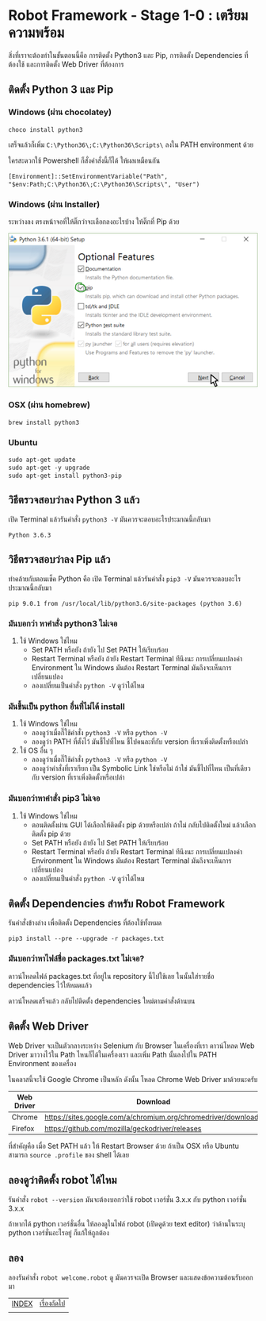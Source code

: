 # Robot Framework - Stage 1-0 : เตรียมความพร้อม

สิ่งที่เราจะต้องทำในขั้นตอนนี้คือ การติดตั้ง Python3 และ Pip, การติดตั้ง Dependencies ที่ต้องใช้ และการติดตั้ง Web Driver ที่ต้องการ

## ติดตั้ง Python 3 และ Pip

### Windows (ผ่าน chocolatey)

```
choco install python3
```

เสร็จแล้วก็เพิ่ม ```C:\Python36\;C:\Python36\Scripts\``` ลงใน PATH environment ด้วย

ใครสะดวกใช้ Powershell ก็สั่งคำสั่งนี้ก็ได้ ให้ผลเหมือนกัน

```
[Environment]::SetEnvironmentVariable("Path", "$env:Path;C:\Python36\;C:\Python36\Scripts\", "User")
```

### Windows (ผ่าน Installer)

ระหว่างลง ตรงหน้าจอที่ให้ติ๊กว่าจะเลือกลงอะไรบ้าง ให้ติ๊กที่ Pip ด้วย

![alt text](pip_windows_install_guide.png "อย่าลืมติ๊กที่ช่อง Pip")

### OSX (ผ่าน homebrew)

```
brew install python3
```

### Ubuntu

```
sudo apt-get update
sudo apt-get -y upgrade
sudo apt-get install python3-pip
```

## วิธีตรวจสอบว่าลง Python 3 แล้ว

เปิด Terminal แล้วรันคำสั่ง ```python3 -V``` มันควรจะตอบอะไรประมาณนี้กลับมา

```
Python 3.6.3
```

## วิธีตรวจสอบว่าลง Pip แล้ว

ทำคล้ายกับตอนเช็ค Python คือ เปิด Terminal แล้วรันคำสั่ง ```pip3 -V``` มันควรจะตอบอะไรประมาณนี้กลับมา

```
pip 9.0.1 from /usr/local/lib/python3.6/site-packages (python 3.6)
```

### มันบอกว่า หาคำสั่ง python3 ไม่เจอ

1. ใช้ Windows ใช่ไหม
    * Set PATH หรือยัง ถ้ายัง ไป Set PATH ให้เรียบร้อย
    * Restart Terminal หรือยัง ถ้ายัง Restart Terminal ทีนึงนะ การเปลี่ยนแปลงค่า Environment ใน Windows มันต้อง Restart Terminal มันถึงจะเห็นการเปลี่ยนแปลง
    * ลองเปลี่ยนเป็นคำสั่ง ```python -V``` ดูว่าได้ไหม

### มันขึ้นเป็น python อื่นที่ไม่ได้ install

1. ใช้ Windows ใช่ไหม
    * ลองดูว่าเมื่อกี๊ใช้คำสั่ง ```python3 -V``` หรือ ```python -V```
    * ลองดูว่า PATH ที่ตั้งไว้ มันชี้ไปที่ไหน ชี้ไปคนละที่กับ version ที่เราเพิ่งติดตั้งหรือเปล่า
2. ใช้ OS อื่น ๆ
    * ลองดูว่าเมื่อกี๊ใช้คำสั่ง ```python3 -V``` หรือ ```python -V```
    * ลองดูว่าคำสั่งที่เราเรียก เป็น Symbolic Link ใช่หรือไม่ ถ้าใช่ มันชี้ไปที่ไหน เป็นที่เดียวกับ version ที่เราเพิ่งติดตั้งหรือเปล่า

### มันบอกว่าหาคำสั่ง pip3 ไม่เจอ
1. ใช้ Windows ใช่ไหม
    * ตอนติดตั้งผ่าน GUI ได้เลือกให้ติดตั้ง pip ด้วยหรือเปล่า ถ้าไม่ กลับไปติดตั้งใหม่ แล้วเลือกติดตั้ง pip ด้วย
    * Set PATH หรือยัง ถ้ายัง ไป Set PATH ให้เรียบร้อย
    * Restart Terminal หรือยัง ถ้ายัง Restart Terminal ทีนึงนะ การเปลี่ยนแปลงค่า Environment ใน Windows มันต้อง Restart Terminal มันถึงจะเห็นการเปลี่ยนแปลง
    * ลองเปลี่ยนเป็นคำสั่ง ```python -V``` ดูว่าได้ไหม

## ติดตั้ง Dependencies สำหรับ Robot Framework

รันคำสั่งข้างล่าง เพื่อติดตั้ง Dependencies ที่ต้องใช้ทั้งหมด

```
pip3 install --pre --upgrade -r packages.txt
```

### มันบอกว่าหาไฟล์ชื่อ packages.txt ไม่เจอ?

ดาวน์โหลดไฟล์ packages.txt ที่อยู่ใน repository นี้ไปใช้เลย ในนั้นใส่รายชื่อ dependencies ไว้ให้หมดแล้ว

ดาวน์โหลดเสร็จแล้ว กลับไปติดตั้ง dependencies ใหม่ตามคำสั่งด้านบน

## ติดตั้ง Web Driver

Web Driver จะเป็นตัวกลางระหว่าง Selenium กับ Browser ในเครื่องที่เรา ดาวน์โหลด Web Driver มาวางไว้ใน Path ไหนก็ได้ในเครื่องเรา และเพิ่ม Path นั้นลงไปใน PATH Environment ของเครื่อง

ในคลาสนี้จะใช้ Google Chrome เป็นหลัก ดังนั้น โหลด Chrome Web Driver มาด้วยนะครับ

| Web Driver | Download |
| ---------- | -------- |
| Chrome | https://sites.google.com/a/chromium.org/chromedriver/downloads |
| Firefox | https://github.com/mozilla/geckodriver/releases |

ที่สำคัญคือ เมื่อ Set PATH แล้ว ให้ Restart Browser ด้วย ถ้าเป็น OSX หรือ Ubuntu สามารถ ```source .profile``` ของ shell ได้เลย

## ลองดูว่าติดตั้ง robot ได้ไหม

รันคำสั่ง ```robot --version``` มันจะต้องบอกว่าใช้ robot เวอร์ชั่น 3.x.x กับ python เวอร์ชั่น 3.x.x

ถ้าหากได้ python เวอร์ชั่นอื่น ให้ลองดูในไฟล์ robot (เปิดดูด้วย text editor) ว่าด้านในระบุ python เวอร์ชั่นอะไรอยู่ ก็แก้ให้ถูกต้อง

## ลอง

ลองรันคำสั่ง ```robot welcome.robot``` ดู มันควรจะเปิด Browser และแสดงข้อความต้อนรับออกมา

|   |   |
| - | - |
| [INDEX](../README.md) | [เรื่องถัดไป](../1-1/README.md) |
|   |   |
